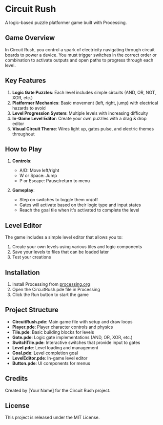 # Circuit Rush

A logic-based puzzle platformer game built with Processing.

## Game Overview

In Circuit Rush, you control a spark of electricity navigating through circuit boards to power a device. You must trigger switches in the correct order or combination to activate outputs and open paths to progress through each level.

## Key Features

1. **Logic Gate Puzzles**: Each level includes simple circuits (AND, OR, NOT, XOR, etc.)
2. **Platformer Mechanics**: Basic movement (left, right, jump) with electrical hazards to avoid
3. **Level Progression System**: Multiple levels with increasing difficulty
4. **In-Game Level Editor**: Create your own puzzles with a drag & drop editor
5. **Visual Circuit Theme**: Wires light up, gates pulse, and electric themes throughout

## How to Play

1. **Controls**:
   - A/D: Move left/right
   - W or Space: Jump
   - P or Escape: Pause/return to menu

2. **Gameplay**:
   - Step on switches to toggle them on/off
   - Gates will activate based on their logic type and input states
   - Reach the goal tile when it's activated to complete the level

## Level Editor

The game includes a simple level editor that allows you to:

1. Create your own levels using various tiles and logic components
2. Save your levels to files that can be loaded later
3. Test your creations

## Installation

1. Install Processing from [processing.org](https://processing.org/)
2. Open the CircuitRush.pde file in Processing
3. Click the Run button to start the game

## Project Structure

- **CircuitRush.pde**: Main game file with setup and draw loops
- **Player.pde**: Player character controls and physics
- **Tile.pde**: Basic building blocks for levels
- **Gate.pde**: Logic gate implementations (AND, OR, XOR, etc.)
- **SwitchTile.pde**: Interactive switches that provide input to gates
- **Level.pde**: Level loading and management
- **Goal.pde**: Level completion goal
- **LevelEditor.pde**: In-game level editor
- **Button.pde**: UI components for menus

## Credits

Created by [Your Name] for the Circuit Rush project.

## License

This project is released under the MIT License. 